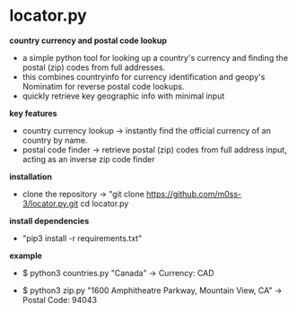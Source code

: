 # locator.py

**country currency and postal code lookup**
- a simple python tool for looking up a country's currency and finding the postal (zip) codes from full addresses.
- this combines countryinfo for currency identification and geopy's Nominatim for reverse postal code lookups.
- quickly retrieve key geographic info with minimal input

**key features**
- country currency lookup -> instantly find the official currency of an country by name.
- postal code finder -> retrieve postal (zip) codes from full address input, acting as an inverse zip code finder

**installation**
- clone the repository -> "git clone https://github.com/m0ss-3/locator.py.git cd locator.py

**install dependencies**
- "pip3 install -r requirements.txt"

**example**
- $ python3 countries.py "Canada"
  -> Currency: CAD

- $ python3 zip.py "1600 Amphitheatre Parkway, Mountain View, CA"
    -> Postal Code: 94043

